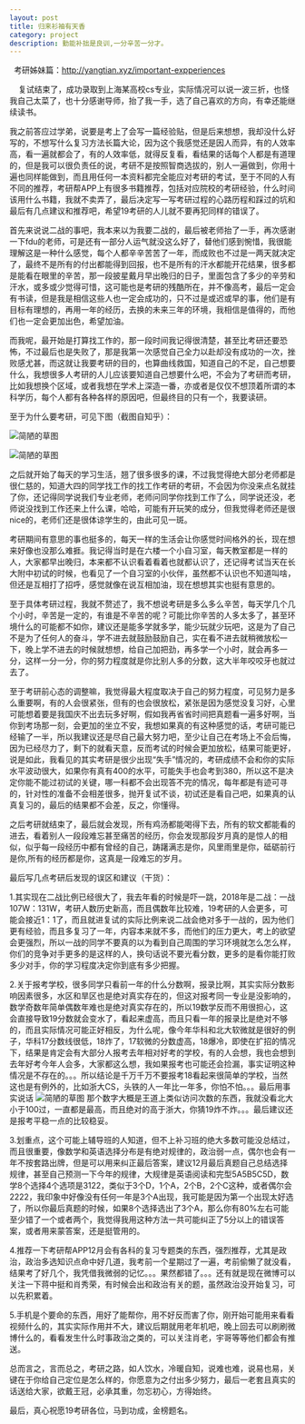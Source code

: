 ```yaml
---
layout: post
title: 归来衫袖有天香
category: project
description: 勤能补拙是良训,一分辛苦一分才。
---
```


   考研姊妹篇：http://yangtian.xyz/important-expperiences
   
   
   复试结束了，成功录取到上海某高校cs专业，实际情况可以说一波三折，也怪我自己太菜了，也十分感谢导师，抬了我一手，选了自己喜欢的方向，有幸还能继续读书。

   我之前答应过学弟，说要是考上了会写一篇经验贴，但是后来想想，我却没什么好写的，不想写什么复习方法长篇大论，因为这个我感觉还是因人而异，有的人效率高，看一遍就都会了，有的人效率低，就得反复看，看结果的话每个人都是有道理的，但是我可以很负责任的说，考研不是按照智商选拔的，别人一遍做到，你用十遍也同样能做到，而且用任何一本资料都完全能应对考研的考试，至于不同的人有不同的推荐，考研帮APP上有很多书籍推荐，包括对应院校的考研经验，什么时间该用什么书籍，我就不卖弄了，最后决定写一写考研过程的心路历程和踩过的坑和最后有几点建议和推荐吧，希望19考研的人儿就不要再犯同样的错误了。

   首先来说说二战的事吧，我本来以为我要二战的，最后被老师抬了一手，再次感谢一下fdu的老师，可是还有一部分人运气就没这么好了，替他们感到惋惜，我很能理解这是一种什么感觉，每个人都辛辛苦苦了一年，而成败也不过是一两天就决定了，最终不是所有的付出都能得到回报，也不是所有的汗水都能开花结果，很多都是能看在眼里的辛苦，那一段披星戴月早出晚归的日子，里面包含了多少的辛劳和汗水，或多或少觉得可惜，这可能也是考研的残酷所在，并不像高考，最后一定会有书读，但是我是相信这些人也一定会成功的，只不过是或迟或早的事，他们是有目标有理想的，再用一年的经历，去换的未来三年的环境，我相信是值得的，而他们也一定会更加出色，希望加油。


   而我呢，最开始是打算找工作的，那一段时间我记得很清楚，甚至比考研还要恐怖，不过最后也是失败了，那是我第一次感觉自己全力以赴却没有成功的一次，挫败感尤甚，而这就让我要考研的目的，也算曲线救国，知道自己的不足，自己想要什么，我想很多人考研的人儿应该要知道自己想要什么吧，不会为了考研而考研，比如我想换个区域，或者我想在学术上深造一番，亦或者是仅仅不想顶着所谓的本科学历，每个人都有各种各样的原因吧，但最终目的只有一个，我要读研。

  至于为什么要考研，可见下图（截图自知乎）：
  
 ![简陋的草图](https://github.com/Yangtiancoder/Yangtiancoder.github.io/blob/master/images/20180402161934325.JPG)

 ![简陋的草图](https://github.com/Yangtiancoder/Yangtiancoder.github.io/blob/master/images/20180402161934325.JPG)
  
  之后就开始了每天的学习生活，翘了很多很多的课，不过我觉得绝大部分老师都是很仁慈的，知道大四的同学找工作的找工作考研的考研，不会因为你没来点名就挂了你，还记得同学说我们专业老师，老师问同学你找到工作了么，同学说还没，老师说没找到工作还来上什么课，哈哈，可能有开玩笑的成分，但我觉得老师还是很nice的，老师们还是很体谅学生的，由此可见一斑。
  
   考研期间有意思的事也挺多的，每天一样的生活会让你感觉时间格外的长，现在想来好像也没那么难捱。我记得当时是在六楼一个小自习室，每天教室都是一样的人，大家都早出晚归，本来都不认识看着看着也就都认识了，还记得考试当天在长大附中初试的时候，也看见了一个自习室的小伙伴，虽然都不认识也不知道叫啥，但还是互相打了招呼，感觉就像在说互相加油，现在想想其实也挺有意思的。
   
   至于具体考研过程，我就不赘述了，我不想说考研是多么多么辛苦，每天学几个几个小时，辛苦是一定的，有谁是不辛苦的呢？可能比你辛苦的人多太多了，甚至环境什么的可能都不如你，建议还是能多学就多学，能少玩就少玩吧，这是为了自己不是为了任何人的奋斗，学不进去就鼓励鼓励自己，实在看不进去就稍微放松一下，晚上学不进去的时候就想想，给自己加把劲，再多学一个小时，就会再多一分，这样一分一分，你的努力程度就是你比别人多的分数，这大半年咬咬牙也就过去了。
   
   至于考研前心态的调整嘛，我觉得最大程度取决于自己的努力程度，可见努力是多么重要啊，有的人会很紧张，但有的也会很放松，紧张是因为感觉没复习好，心里可能想着要是我国庆不出去玩多好啊，假如我再省省时间把真题看一遍多好啊，当你到考场那一刻，会更加的坐立不安，我想如果真的有这种感觉的话，考研可能已经输了一半，所以我建议还是尽自己最大努力吧，至少让自己在考场上不会后悔，因为已经尽力了，剩下的就看天意，反而考试的时候会更加放松，结果可能更好，说是如此，我看见的其实考研是很少出现“失手”情况的，考研成绩不会和你的实际水平波动很大，如果你有真有400的水平，可能失手也会考到380，所以这不是决定你能不能过初试的关键，哪一科都不会出现答不完的情况，每年都是有迹可寻的，针对性的准备不会相差很多，抛开复试不谈，初试还是看自己吧，如果真的认真复习的，最后的结果都不会差，反之，你懂得。
   
   之后考研就结束了，最后就会发现，所有鸡汤都能喝得下去，所有的软文都能看的进去，看着别人一段段难忘甚至痛苦的经历，你会发现那段岁月真的是惊人的相似，似乎每一段经历中都有曾经的自己，踌躇满志是你，风里雨里是你，砥砺前行是你,所有的经历都是你，这真是一段难忘的岁月。

最后写几点考研后发现的误区和建议（干货）：

  1.其实现在二战比例已经很大了，我去年看的时候是吓一跳，2018年是二战：一战107W：131W，考研人数历史新高，而且偶数年比较难，19考研的人会更多，可能会接近1：1了，而且就进复试的实际比例来说二战会绝对多于一战的，因为他们更有经验，而且多复习了一年，内容本来就不多，而他们的压力更大，考上的欲望会更强烈，所以一战的同学不要真的以为看到自己周围的学习环境就怎么怎么样，你们的竞争对手更多的是这样的人，换句话说不要光看分数，更多的是看你能打败多少对手，你的学习程度决定你到底有多少把握。
  
  2.关于报考学校，很多同学只看前一年的什么分数啊，报录比啊，其实实际分数影响因素很多，水区和旱区也是绝对真实存在的，但这对报考同一专业是没影响的，数学奇数年简单偶数年难也是绝对真实存在的，所以19数学反而不用很担心，这会直接导致19分数就会变水了，看起来虚高，而且只看一年的报录比是绝对不够的，而且实际情况可能正好相反，为什么呢，像今年华科和北大软微就是很好的例子，华科17分数线很低，18炸了，17软微的分数虚高，18爆冷，即使在扩招的情况下，结果是肯定会有大部分人报考去年相对好考的学校，有的人会想，我也会想到去年好考今年人会多，大家都这么想，我如果报考也可能还会捡漏，事实证明这种情况是不存在的。。。所以结论是千万千万不要报考18看起来很简单的学校，当然这也是有例外的，比如浙大CS，头铁的人一年比一年多，你怕不怕。。。最后用事实说话
![简陋的草图](https://img-blog.csdn.net/20180402151922930)
 那个数字大概是王道上类似访问次数的东西，我就没看北大小于100过，一直都是最高，而且绝对的高于浙大，你猜19炸不炸。。。最后建议还是报考平稳一点的比较稳妥。
 
  3.划重点，这个可能上辅导班的人知道，但不上补习班的绝大多数可能没总结过，而且很重要，像数学和英语选择分布是有绝对规律的，政治弱一点，偶尔也会有一年不按套路出牌，但是可以用来纠正最后答案，建议12月最后真题自己总结选择规律，甚至自己预测一下今年的规律，大规律是英语阅读和完型5A5B5C5D，数学8个选择4个选项是3122，类似于3个D，1个A，2个B，2个C这种，或者偶尔会2222，我印象中好像没有任何一年是3个A出现，我可能是因为第一个出现太好选了，所以你最后真题的时候，如果8个选择选出了3个A，那么你有80%左右可能至少错了一个或者两个，我觉得我用这种方法一共可能纠正了5分以上的错误答案，或者用来蒙答案，还是挺管用的。
  
  4.推荐一下考研帮APP12月会有各科的复习专题类的东西，强烈推荐，尤其是政治，政治多选知识点命中好几道，我考前一个星期过了一遍，考前偷懒了就没看，结果考了好几个，我凭借我微弱的记忆。。。果然都错了。。。还有就是现在微博可以关注一下蒋中挺和肖秀荣，有时候会出和政治有关的题，虽然政治没开始复习，可以先积累着。
  
  5.手机是个要命的东西，用好了能帮你，用不好反而害了你，刚开始可能用来看看视频什么的，其实实际作用并不大，建议后期就用老年机吧，晚上回去可以刷刷微博什么的，看看发生什么时事政治之类的，可以关注肖老，宇哥等等他们都会有推送。
 
  总而言之，言而总之，考研之路，如人饮水，冷暖自知，说难也难，说易也易，关键在于你给自己定位是怎么样的，你愿意为之付出多少努力，最后一老套且真实的话送给大家，欲戴王冠，必承其重，勿忘初心，方得始终。
  
  最后，真心祝愿19考研各位，马到功成，金榜题名。
                                 
